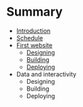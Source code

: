 # Summary

* [Introduction](README.md)
* [Schedule](schedule.md)
* [First website](first_website.md)
   * [Designing](first-website/designing.md)
   * [Building](first-website/building.md)
   * [Deploying](first-website/deploying.md)
* Data and interactivity
   * Designing
   * Building
   * Deploying

